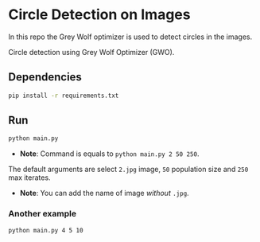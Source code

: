 # Circle Detection on Images

In this repo the Grey Wolf optimizer is used to detect circles in the images.

Circle detection using Grey Wolf Optimizer (GWO).

## Dependencies

```bash
pip install -r requirements.txt
```

## Run

```bash
python main.py

```

- **Note**: Command is equals to `python main.py 2 50 250`.

The default arguments are select `2.jpg` image, `50` population size and `250` max iterates.

- **Note**: You can add the name of image *without* `.jpg`.

### Another example 

```bash
python main.py 4 5 10
```
